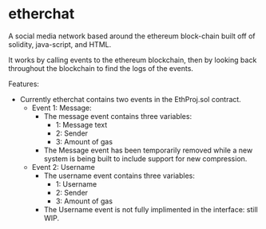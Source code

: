 # etherchat
A social media network based around the ethereum block-chain built off of solidity, java-script, and HTML. <br />

It works by calling events to the ethereum blockchain, then by looking back throughout the blockchain to find the logs of the events. <br />

Features:  <br />
  - Currently etherchat contains two events in the EthProj.sol contract. <br />
    - Event 1: Message: <br />
      - The message event contains three variables: <br />
        - 1: Message text <br />
        - 2: Sender <br />
        - 3: Amount of gas <br />
      - The Message event has been temporarily removed while a new system is being built to include support for new compression. <br />
    - Event 2: Username <br />
      - The username event contains three variables: <br />
        - 1: Username <br />
        - 2: Sender <br />
        - 3: Amount of gas <br />
       - The Username event is not fully implimented in the interface: still WIP. <br />
